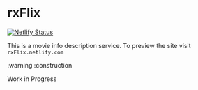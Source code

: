 # rxFlix

[![Netlify Status](https://api.netlify.com/api/v1/badges/50b68cfe-f6b3-4ab2-b1f1-1ad3ec213096/deploy-status)](https://app.netlify.com/sites/rxflix/deploys)

This is a movie info description service.
To preview the site visit 
`rxFlix.netlify.com`

:warning :construction

Work in Progress